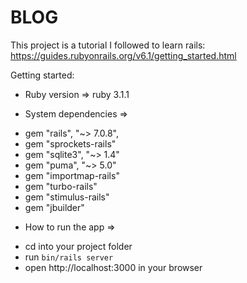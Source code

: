 # BLOG

This project is a tutorial I followed to learn rails:
https://guides.rubyonrails.org/v6.1/getting_started.html

Getting started:

* Ruby version => ruby 3.1.1

* System dependencies => 
- gem "rails", "~> 7.0.8",
- gem "sprockets-rails"
- gem "sqlite3", "~> 1.4"
- gem "puma", "~> 5.0"
- gem "importmap-rails"
- gem "turbo-rails"
- gem "stimulus-rails"
- gem "jbuilder"

* How to run the app =>
- cd into your project folder
- run `bin/rails server` 
- open http://localhost:3000 in your browser 
